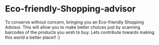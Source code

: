 # Eco-friendly-Shopping-advisor
To conserve without concern, bringing you an Eco-friendly Shopping Advisor. 
This will allow you to make better choices just by scanning barcodes of the products you wish to buy.
Lets contribute towards making this world a better place!! :)
